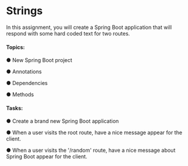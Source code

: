 # Strings

In this assignment, you will create a Spring Boot application that will respond with some hard coded text for two routes.


#### Topics:
● New Spring Boot project

● Annotations

● Dependencies

● Methods

#### Tasks:
● Create a brand new Spring Boot application

● When a user visits the root route, have a nice message appear for the client.

● When a user visits the '/random' route, have a nice message about Spring Boot appear for the client.

